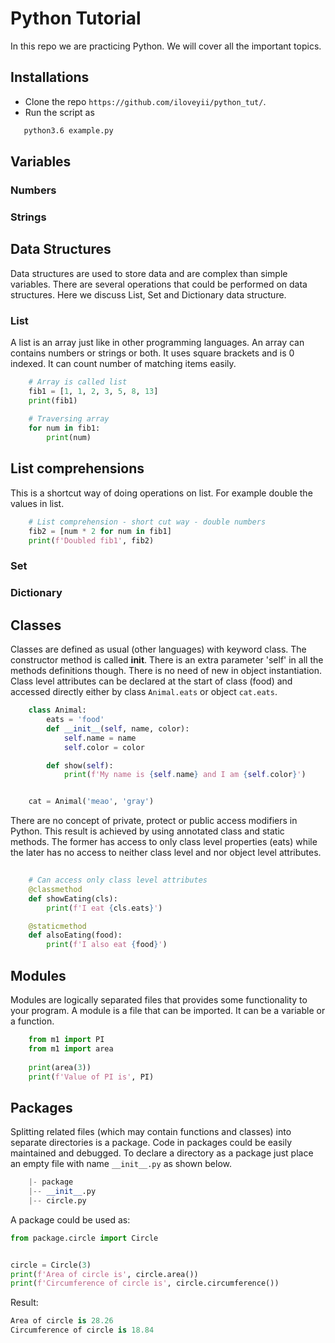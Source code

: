 Python Tutorial
=====================================

In this repo we are practicing Python. We will cover all the important topics.

## Installations
  * Clone the repo `https://github.com/iloveyii/python_tut/`.
  * Run the script as 
```bash
   python3.6 example.py
``` 
## Variables
### Numbers
### Strings

## Data Structures
Data structures are used to store data and are complex than simple variables. There are several operations that could
be performed on data structures. Here we discuss List, Set and Dictionary data structure.
### List 
A list is an array just like in other programming languages. An array can contains numbers or strings or both.
It uses square brackets and is 0 indexed. It can count number of matching items easily.
```python
    # Array is called list
    fib1 = [1, 1, 2, 3, 5, 8, 13]
    print(fib1)
    
    # Traversing array
    for num in fib1:
        print(num)
```

## List comprehensions
This is a shortcut way of doing operations on list. For example double the values in list.
```python
    # List comprehension - short cut way - double numbers
    fib2 = [num * 2 for num in fib1]
    print(f'Doubled fib1', fib2)
```


### Set
 
### Dictionary 


  
## Classes
  Classes are defined as usual (other languages) with keyword class. The constructor method is called __init__. 
  There is an extra parameter 'self' in all the methods definitions though. There is no need of new in object instantiation.
  Class level attributes can be declared at the start of class (food) and accessed 
  directly either by class `Animal.eats` or object `cat.eats`.
```python
    class Animal:
        eats = 'food'
        def __init__(self, name, color):
            self.name = name
            self.color = color

        def show(self):
            print(f'My name is {self.name} and I am {self.color}')


    cat = Animal('meao', 'gray')

```

There are no concept of private, protect or public access modifiers in Python. This result 
is achieved by using annotated class and static methods. The former has access to only class
level properties (eats) while the later has no access to neither class level and nor object level
attributes.
```python
    
    # Can access only class level attributes
    @classmethod
    def showEating(cls):
        print(f'I eat {cls.eats}')

    @staticmethod
    def alsoEating(food):
        print(f'I also eat {food}')
```
   
## Modules
Modules are logically separated files that provides some functionality to your program.
A module is a file that can be imported. It can be a variable or a function.
```python
    from m1 import PI
    from m1 import area
    
    print(area(3))
    print(f'Value of PI is', PI)
```

## Packages
Splitting related files (which may contain functions and classes) into separate directories is a package.
Code in packages could be easily maintained and debugged.
To declare a directory as a package just place an empty file with name `__init__.py` as shown below.
```python
    |- package
    |-- __init__.py
    |-- circle.py
```
A package could be used as:
```python
from package.circle import Circle


circle = Circle(3)
print(f'Area of circle is', circle.area())
print(f'Circumference of circle is', circle.circumference())
```
Result:
```python
Area of circle is 28.26
Circumference of circle is 18.84
```


